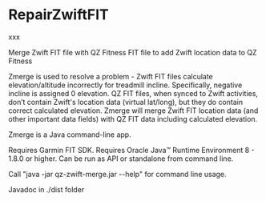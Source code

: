 # RepairZwiftFIT
xxx

Merge Zwift FIT file with QZ Fitness FIT file to add Zwift location data to QZ Fitness

Zmerge is used to resolve a problem - Zwift FIT files calculate elevation/altitude incorrectly for treadmill incline. Specifically, negative incline is assigned 0 elevation. QZ FIT files, when synced to Zwift activities, don’t contain Zwift's location data (virtual lat/long), but they do contain correct calculated elevation. Zmerge will merge Zwift FIT location data (and other important data fields) with QZ FIT data including calculated elevation.

Zmerge is a Java command-line app.

Requires Garmin FIT SDK.
Requires Oracle Java™ Runtime Environment 8 - 1.8.0 or higher.
Can be run as API or standalone from command line.

Call "java -jar qz-zwift-merge.jar --help" for command line usage.

Javadoc in ./dist folder
